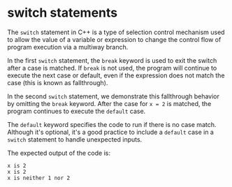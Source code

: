 # switch statements

The `switch` statement in C++ is a type of selection control mechanism used to allow the value of a variable or expression to change the control flow of program execution via a multiway branch.

In the first `switch` statement, the `break` keyword is used to exit the switch after a case is matched. If `break` is not used, the program will continue to execute the next case or default, even if the expression does not match the case (this is known as fallthrough).

In the second `switch` statement, we demonstrate this fallthrough behavior by omitting the `break` keyword. After the case for `x = 2` is matched, the program continues to execute the `default` case.

The `default` keyword specifies the code to run if there is no case match. Although it's optional, it's a good practice to include a `default` case in a `switch` statement to handle unexpected inputs.

The expected output of the code is:

```
x is 2
x is 2
x is neither 1 nor 2
```